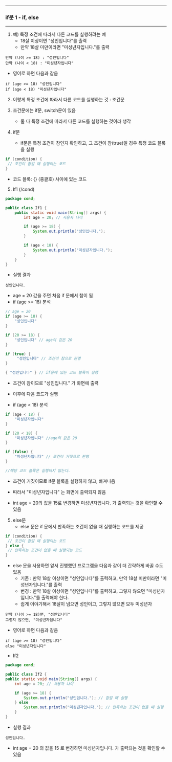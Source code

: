 -----
### if문 1 - if, else
-----
1. 예) 특정 조건에 따라서 다른 코드를 실행하려는 예
    - 18살 이상이면 "성인입니다"를 출력
    - 만약 18살 미만이라면 "미성년자입니다."를 출력
```
만약 (나이 >= 18) : "성인입니다"
만약 (나이 < 18) : "미성년자입니다"
```

   - 영어로 하면 다음과 같음
```
if (age >= 18) "성인입니다"
if (age < 18) "미성년자입니다"
```

2. 이렇게 특정 조건에 따라서 다른 코드를 실행하는 것 : 조건문
3. 조건문에는 if문, switch문이 있음
    - 둘 다 특정 조건에 따라서 다른 코드를 실행하는 것이라 생각

4. if문
    - if문은 특정 조건이 참인지 확인하고, 그 조건이 참(true)일 경우 특정 코드 블록을 실행
```java
if (condition) {
 // 조건이 참일 때 실행되는 코드
}
```
   - 코드 블록: {} (중괄호) 사이에 있는 코드

5. If1 (/cond)
```java
package cond;

public class If1 {
    public static void main(String[] args) {
        int age = 20; // 사용자 나이

        if (age >= 18) {
            System.out.println("성인입니다.");
        }

        if (age < 18) {
            System.out.println("미성년자입니다.");
        }
    }
}
```
   - 실행 결과
```
성인입니다.
```
   - age = 20 값을 주면 처음 if 문에서 참이 됨
   - if (age >= 18) 분석
```java
// age = 20
if (age >= 18) {
    "성인입니다"
}

if (20 >= 18) {
    "성인입니다" // age의 값은 20
} 

if (true) {
     "성인입니다" // 조건이 참으로 판명
}

{ "성인입니다" } // if문에 있는 코드 블록이 실행
```

   - 조건이 참이므로 "성인입니다." 가 화면에 출력

   - 이후에 다음 코드가 실행
   - if (age < 18) 분석
```java
if (age < 18) {
    "미성년자입니다"
}

if (20 < 18) {
    "미성년자입니다" //age의 값은 20
} 

if (false) {
    "미성년자입니다" // 조건이 거짓으로 판명
}

//해당 코드 블록은 실행되지 않는다.
```

   - 조건이 거짓이므로 if문 블록을 실행하지 않고, 빠져나옴
   - 따라서 "미성년자입니다" 는 화면에 출력되지 않음

   - int age = 20의 값을 15로 변경하면 미성년자입니다. 가 출력되는 것을 확인할 수 있음

5. else문
   - else 문은 if 문에서 만족하는 조건이 없을 때 실행하는 코드를 제공
```java
if (condition) {
 // 조건이 참일 때 실행되는 코드
} else {
 // 만족하는 조건이 없을 때 실행되는 코드
}
```
   - else 문을 사용하면 앞서 진행했던 프로그램을 다음과 같이 더 간략하게 바꿀 수도 있음
      + 기존 : 만약 18살 이상이면 "성인입니다"를 출력하고, 만약 18살 미만이라면 "미성년자입니다."를 출력
      + 변경 : 만약 18살 이상이면 "성인입니다"를 출력하고, 그렇지 않으면 "미성년자입니다."를 출력해야 한다.
      + 쉽게 이야기해서 18살이 넘으면 성인이고, 그렇지 않으면 모두 미성년자
```
만약 (나이 >= 18)면, "성인입니다"
그렇지 않으면, "미성년자입니다"
```

   - 영어로 하면 다음과 같음
```
if (age >= 18) "성인입니다"
else "미성년자입니다"
```
   - If2
```java
package cond;

public class If2 {
public static void main(String[] args) {
    int age = 20; // 사용자 나이

    if (age >= 18) {
        System.out.println("성인입니다."); // 참일 때 실행
    } else
        System.out.println("미성년자입니다."); // 만족하는 조건이 없을 때 실행
    }
}
```

   - 실행 결과 
```
성인입니다.
```
  - int age = 20 의 값을 15 로 변경하면 미성년자입니다. 가 출력되는 것을 확인할 수 있음
